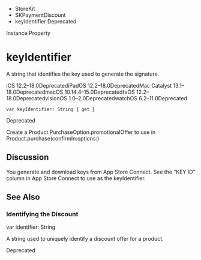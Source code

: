 

- StoreKit
- SKPaymentDiscount
-  keyIdentifier Deprecated

Instance Property

# keyIdentifier

A string that identifies the key used to generate the signature.

iOS 12.2–18.0DeprecatediPadOS 12.2–18.0DeprecatedMac Catalyst 13.1–18.0DeprecatedmacOS 10.14.4–15.0DeprecatedtvOS 12.2–18.0DeprecatedvisionOS 1.0–2.0DeprecatedwatchOS 6.2–11.0Deprecated

``` source
var keyIdentifier: String { get }
```

Deprecated

Create a Product.PurchaseOption.promotionalOffer to use in Product.purchase(confirmIn:options:)

## Discussion

You generate and download keys from App Store Connect. See the “KEY ID” column in App Store Connect to use as the keyIdentifier.

## See Also

### Identifying the Discount

var identifier: String

A string used to uniquely identify a discount offer for a product.

Deprecated

